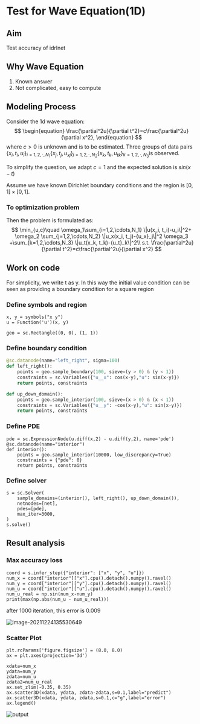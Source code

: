 # Test for Wave Equation(1D)
## Aim 

Test accuracy of idrlnet

## Why Wave Equation

1. Known answer
2. Not complicated, easy to compute

## Modeling Process

Consider the 1d wave equation:
$$
\begin{equation}
\frac{\partial^2u}{\partial t^2}=c\frac{\partial^2u}{\partial x^2},
\end{equation}
$$
where $c>0$​​​ is unknown and is to be estimated. Three groups of data pairs $\{x_i, t_i, u_i\}_{i=1,2,\cdot,N_1}$​​​  $\{x_j, t_j, {u_x}_j\}_{j=1,2,\cdot,N_2}$​​​ $\{x_k, t_k, {u_t}_k\}_{k=1,2,\cdot,N_3}$​​​  is observed.

To simplify the question, we adapt $c=1$ and the expected solution is $sin(x - t)$​

Assume we have known Dirichlet boundary conditions and the region is $[0,1]\times[0,1]$.

### To optimization problem

Then the problem is formulated as:
$$
\min_{u,c}\quad \omega_1\sum_{i=1,2,\cdots,N_1} \|u(x_i, t_i)-u_i\|^2+        \omega_2 \sum_{j=1,2,\cdots,N_2} \|u_x(x_i, t_j)-{u_x}_j\|^2          \omega_3 +\sum_{k=1,2,\cdots,N_3} \|u_t(x_k, t_k)-{u_t}_k\|^2\\
s.t. \frac{\partial^2u}{\partial t^2}=c\frac{\partial^2u}{\partial x^2}
$$



## Work on code

For simplicity, we write t as y. In this way the initial value condition can be seen as providing a boundary condition for a square region

### Define symbols and region

```{python}
x, y = symbols("x y")
u = Function('u')(x, y)

geo = sc.Rectangle((0, 0), (1, 1))
```

### Define boundary condition

```python
@sc.datanode(name="left_right", sigma=100)
def left_right():
    points = geo.sample_boundary(100, sieve=(y > 0) & (y < 1))
    constraints = sc.Variables({"u__x": cos(x-y),"u": sin(x-y)})
    return points, constraints

def up_down_domain():
    points = geo.sample_interior(100, sieve=(x > 0) & (x < 1))
    constraints = sc.Variables({"u__y": -cos(x-y),"u": sin(x-y)})
    return points, constraints
```

### Define PDE

```{python}
pde = sc.ExpressionNode(u.diff(x,2) - u.diff(y,2), name='pde')
@sc.datanode(name="interior")
def interior():
    points = geo.sample_interior(10000, low_discrepancy=True)
    constraints = {"pde": 0}
    return points, constraints
```

### Define solver

```{python}
s = sc.Solver(
    sample_domains=(interior(), left_right(), up_down_domain()),
    netnodes=[net],
    pdes=[pde],
    max_iter=3000,
)
s.solve()
```

## Result analysis

### Max accuracy loss

```{python}
coord = s.infer_step({"interior": ["x", "y", "u"]})
num_x = coord["interior"]["x"].cpu().detach().numpy().ravel()
num_y = coord["interior"]["y"].cpu().detach().numpy().ravel()
num_u = coord["interior"]["u"].cpu().detach().numpy().ravel()
num_u_real = np.sin(num_x-num_y)
print(max(np.abs(num_u - num_u_real)))

```

after 1000 iteration, this error is 0.009

![image-20211224135530649](C:\Users\admin\AppData\Roaming\Typora\typora-user-images\image-20211224135530649.png)



### Scatter Plot

```{python}
plt.rcParams['figure.figsize'] = (8.0, 8.0)
ax = plt.axes(projection='3d')

xdata=num_x
ydata=num_y
zdata=num_u
zdata2=num_u_real
ax.set_zlim(-0.35, 0.35)
ax.scatter3D(xdata, ydata, zdata-zdata,s=0.1,label="predict")
ax.scatter3D(xdata, ydata, zdata,s=0.1,c="g",label="error")
ax.legend()
```

![output](E:\Desktop\jpt_wd\output.png)

